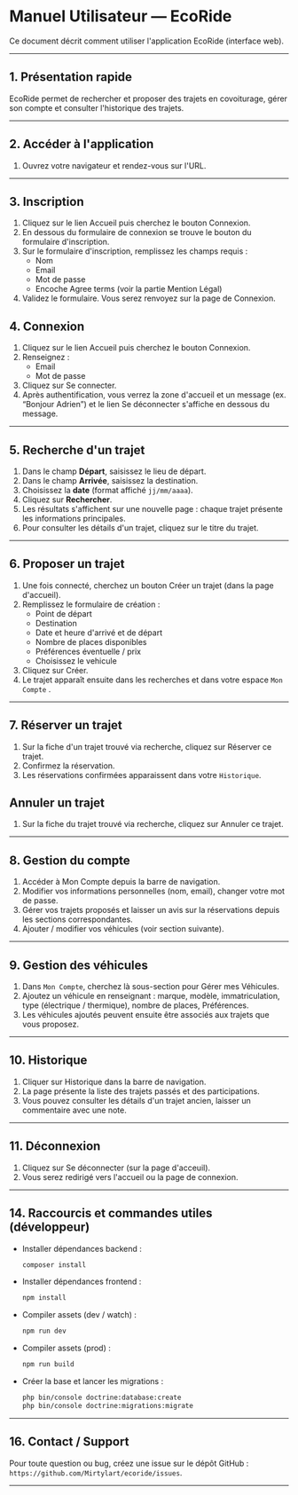 # Manuel Utilisateur — EcoRide

Ce document décrit comment utiliser l'application EcoRide (interface web).

---

## 1. Présentation rapide
EcoRide permet de rechercher et proposer des trajets en covoiturage, gérer son compte et consulter l'historique des trajets.

---

## 2. Accéder à l'application
1. Ouvrez votre navigateur et rendez-vous sur l'URL.
---

## 3. Inscription
1. Cliquez sur le lien Accueil puis cherchez le bouton Connexion.
2. En dessous du formulaire de connexion se trouve le bouton du formulaire d'inscription.
3. Sur le formulaire d'inscription, remplissez les champs requis :
   - Nom 
   - Email
   - Mot de passe 
   - Encoche Agree terms (voir la partie Mention Légal)
4. Validez le formulaire. Vous serez renvoyez sur la page de Connexion.


## 4. Connexion
1. Cliquez sur le lien Accueil puis cherchez le bouton Connexion.
2. Renseignez :
   - Email
   - Mot de passe
3. Cliquez sur Se connecter.
4. Après authentification, vous verrez la zone d'accueil et un message (ex. “Bonjour Adrien”) et le lien Se déconnecter s'affiche en dessous du message.

---

## 5. Recherche d'un trajet
1. Dans le champ **Départ**, saisissez le lieu de départ.
2. Dans le champ **Arrivée**, saisissez la destination.
3. Choisissez la **date** (format affiché `jj/mm/aaaa`).
4. Cliquez sur **Rechercher**.
5. Les résultats s'affichent sur une nouvelle page : chaque trajet présente les informations principales.
6. Pour consulter les détails d'un trajet, cliquez sur le titre du trajet.

---

## 6. Proposer un trajet
1. Une fois connecté, cherchez un bouton Créer un trajet (dans la page d'accueil).
2. Remplissez le formulaire de création :
   - Point de départ
   - Destination
   - Date et heure d'arrivé et de départ
   - Nombre de places disponibles
   - Préférences éventuelle / prix
   - Choisissez le vehicule
3. Cliquez sur Créer.
4. Le trajet apparaît ensuite dans les recherches et dans votre espace `Mon Compte` .

---

## 7. Réserver un trajet 
1. Sur la fiche d'un trajet trouvé via recherche, cliquez sur Réserver ce trajet.
2. Confirmez la réservation.
3. Les réservations confirmées apparaissent dans votre `Historique`.
##  Annuler un trajet 
1. Sur la fiche du trajet trouvé via recherche, cliquez sur Annuler ce trajet.


---

## 8. Gestion du compte
1. Accéder à Mon Compte depuis la barre de navigation.
2. Modifier vos informations personnelles (nom, email), changer votre mot de passe.
3. Gérer vos trajets proposés et laisser un avis sur la réservations depuis les sections correspondantes.
4. Ajouter / modifier vos véhicules (voir section suivante).

---

## 9. Gestion des véhicules
1. Dans `Mon Compte`, cherchez là sous-section pour Gérer mes Véhicules.
2. Ajoutez un véhicule en renseignant : marque, modèle, immatriculation, type (électrique / thermique), nombre de places, Préférences.
3. Les véhicules ajoutés peuvent ensuite être associés aux trajets que vous proposez.

---

## 10. Historique
1. Cliquer sur Historique dans la barre de navigation.
2. La page présente la liste des trajets passés et des participations.
3. Vous pouvez consulter les détails d'un trajet ancien, laisser un commentaire avec une note.

---

## 11. Déconnexion
1. Cliquez sur Se déconnecter (sur la page d'acceuil).
2. Vous serez redirigé vers l'accueil ou la page de connexion.

---


## 14. Raccourcis et commandes utiles (développeur)
- Installer dépendances backend :
  ```bash
  composer install
  ```
- Installer dépendances frontend :
  ```bash
  npm install
  ```
- Compiler assets (dev / watch) :
  ```bash
  npm run dev
  ```
- Compiler assets (prod) :
  ```bash
  npm run build
  ```
- Créer la base et lancer les migrations :
  ```bash
  php bin/console doctrine:database:create
  php bin/console doctrine:migrations:migrate
  ```

---

## 16. Contact / Support
Pour toute question ou bug, créez une issue sur le dépôt GitHub : `https://github.com/Mirtylart/ecoride/issues`.

---
